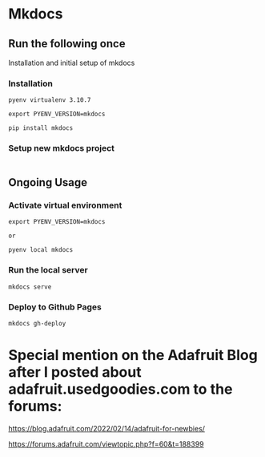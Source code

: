 # Mkdocs 

## Run the following once 

Installation and initial setup of mkdocs 

### Installation

```
pyenv virtualenv 3.10.7

export PYENV_VERSION=mkdocs

pip install mkdocs
```

### Setup new mkdocs project
```

```





## Ongoing Usage

### Activate virtual environment

```
export PYENV_VERSION=mkdocs

or

pyenv local mkdocs
```


### Run the local server

```
mkdocs serve
```


### Deploy to Github Pages

```
mkdocs gh-deploy
```


# Special mention on the Adafruit Blog after I posted about adafruit.usedgoodies.com to the forums:
https://blog.adafruit.com/2022/02/14/adafruit-for-newbies/

https://forums.adafruit.com/viewtopic.php?f=60&t=188399
